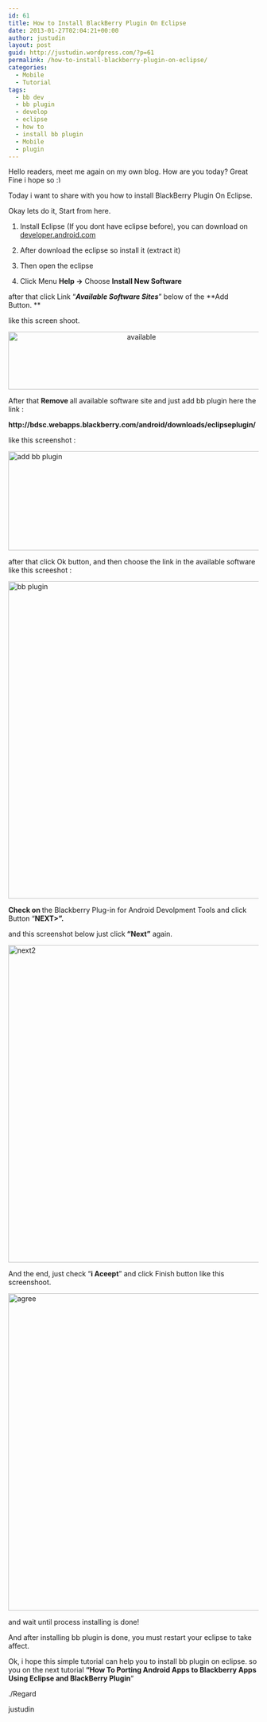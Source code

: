 ```yaml
---
id: 61
title: How to Install BlackBerry Plugin On Eclipse
date: 2013-01-27T02:04:21+00:00
author: justudin
layout: post
guid: http://justudin.wordpress.com/?p=61
permalink: /how-to-install-blackberry-plugin-on-eclipse/
categories:
  - Mobile
  - Tutorial
tags:
  - bb dev
  - bb plugin
  - develop
  - eclipse
  - how to
  - install bb plugin
  - Mobile
  - plugin
---
```

Hello readers, meet me again on my own blog. How are you today? Great Fine i hope so <img src="http://test.justudin.com/wp-includes/images/smilies/simple-smile.png" alt=":)" class="wp-smiley" style="height: 1em; max-height: 1em;" />

Today i want to share with you how to install BlackBerry Plugin On Eclipse.

Okay lets do it, Start from here.

1. Install Eclipse (If you dont have eclipse before), you can download on <a href="http://developer.android.com/sdk/index.html" target="_blank">developer.android.com</a>

2. After download the eclipse so install it (extract it)

3. Then open the eclipse <!--more-->

4. Click Menu **Help ->** Choose **Install New Software**

after that click Link &#8220;**_Available Software Sites_**&#8221; below of the **Add Button. **

like this screen shoot.

<p style="text-align:center;">
  <a href="http://test.justudin.com/wp-content/uploads/2013/01/available.png"><img class=" wp-image-63 aligncenter" alt="available" src="http://test.justudin.com/wp-content/uploads/2013/01/available.png" width="520" height="116" /></a>
</p>

<p style="text-align:left;">
  After that <strong>Remove </strong>all available software site and just add bb plugin here the link :
</p>

<p style="text-align:left;">
  <strong>http://bdsc.webapps.blackberry.com/android/downloads/eclipseplugin/</strong>
</p>

<p style="text-align:left;">
  like this screenshot :
</p>

<p style="text-align:left;">
  <a href="http://test.justudin.com/wp-content/uploads/2013/01/add-bb-plugin.png"><img class="aligncenter size-large wp-image-62" alt="add bb plugin" src="http://test.justudin.com/wp-content/uploads/2013/01/add-bb-plugin.png?w=800" width="800" height="199" srcset="http://test.justudin.com/wp-content/uploads/2013/01/add-bb-plugin-300x75.png 300w, http://test.justudin.com/wp-content/uploads/2013/01/add-bb-plugin-768x192.png 768w, http://test.justudin.com/wp-content/uploads/2013/01/add-bb-plugin.png 894w" sizes="(max-width: 800px) 100vw, 800px" /></a>
</p>

<p style="text-align:left;">
  after that click Ok button, and then choose the link in the available software like this screeshot :
</p>

<p style="text-align:left;">
  <a href="http://test.justudin.com/wp-content/uploads/2013/01/bb-plugin.png"><img class="aligncenter size-full wp-image-64" alt="bb plugin" src="http://test.justudin.com/wp-content/uploads/2013/01/bb-plugin.png" width="757" height="637" srcset="http://test.justudin.com/wp-content/uploads/2013/01/bb-plugin-300x252.png 300w, http://test.justudin.com/wp-content/uploads/2013/01/bb-plugin.png 757w" sizes="(max-width: 757px) 100vw, 757px" /></a>
</p>

<p style="text-align:left;">
  <strong>Check on </strong>the Blackberry Plug-in for Android Devolpment Tools and click Button &#8220;<b>NEXT>&#8221;. </b>
</p>

<p style="text-align:left;">
  <strong></strong>and this screenshot below just click<strong> &#8220;Next&#8221;</strong> again.
</p>

<p style="text-align:left;">
  <a href="http://test.justudin.com/wp-content/uploads/2013/01/next2.png"><img class="aligncenter size-full wp-image-65" alt="next2" src="http://test.justudin.com/wp-content/uploads/2013/01/next2.png" width="757" height="637" srcset="http://test.justudin.com/wp-content/uploads/2013/01/next2-300x252.png 300w, http://test.justudin.com/wp-content/uploads/2013/01/next2.png 757w" sizes="(max-width: 757px) 100vw, 757px" /></a>
</p>

<p style="text-align:left;">
  And the end, just check &#8220;<strong>i Aceept</strong>&#8221; and click Finish button like this screenshoot.
</p>

<p style="text-align:left;">
  <a href="http://test.justudin.com/wp-content/uploads/2013/01/agree.png"><img class="aligncenter size-full wp-image-66" alt="agree" src="http://test.justudin.com/wp-content/uploads/2013/01/agree.png" width="757" height="637" srcset="http://test.justudin.com/wp-content/uploads/2013/01/agree-300x252.png 300w, http://test.justudin.com/wp-content/uploads/2013/01/agree.png 757w" sizes="(max-width: 757px) 100vw, 757px" /></a>
</p>

<p style="text-align:left;">
  and wait until process installing is done!
</p>

<p style="text-align:left;">
  And after installing bb plugin is done, you must restart your eclipse to take affect.
</p>

<p style="text-align:left;">
  Ok, i hope this simple tutorial can help you to install bb plugin on eclipse. so you on the next tutorial <strong>&#8220;How To Porting Android Apps to Blackberry Apps Using Eclipse and BlackBerry Plugin</strong>&#8220;
</p>

<p style="text-align:left;">
  ./Regard
</p>

<p style="text-align:left;">
  justudin
</p>